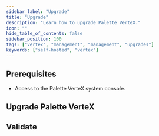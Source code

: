 ```yaml
---
sidebar_label: "Upgrade"
title: "Upgrade"
description: "Learn how to upgrade Palette VerteX."
icon: ""
hide_table_of_contents: false
sidebar_position: 100
tags: ["vertex", "management", "management", "upgrades"]
keywords: ["self-hosted", "vertex"]
---
```


## Prerequisites

- Access to the Palette VerteX system console.

## Upgrade Palette VerteX

## Validate
